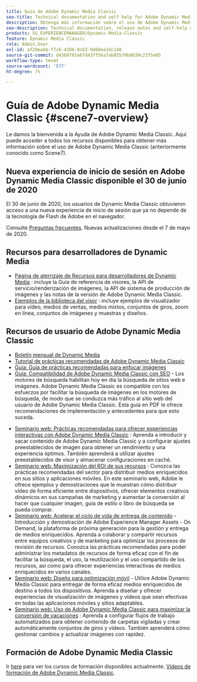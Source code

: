 ```yaml
---
title: Guía de Adobe Dynamic Media Classic
seo-title: Technical documentation and self help for Adobe Dynamic Media Classic
description: Obtenga más información sobre el uso de Adobe Dynamic Media Classic para administrar sus vídeos, diseños y mucho más con los documentos de AEM Cloud Services.
seo-description: Technical documentation, release notes and self-help materials for Adobe Dynamic Media Classic, formerly Scene 7
products: SG_EXPERIENCEMANAGER/Dynamic-Media-Classic
feature: Dynamic Media Classic
role: Admin,User
exl-id: af29eabb-f7c6-420b-9c63-9d60ee2dc148
source-git-commit: d43b0791e67d43ff56a7ab85570b9639c2375e05
workflow-type: tm+mt
source-wordcount: '577'
ht-degree: 7%

---
```


# Guía de Adobe Dynamic Media Classic {#scene7-overview}

Le damos la bienvenida a la Ayuda de Adobe Dynamic Media Classic. Aquí puede acceder a todos los recursos disponibles para obtener más información sobre el uso de Adobe Dynamic Media Classic (anteriormente conocido como Scene7).

## Nueva experiencia de inicio de sesión en Adobe Dynamic Media Classic disponible el 30 de junio de 2020

El 30 de junio de 2020, los usuarios de Dynamic Media Classic obtuvieron acceso a una nueva experiencia de inicio de sesión que ya no depende de la tecnología de Flash de Adobe en el navegador.

Consulte [Preguntas frecuentes](new-ui-2020.md). Nuevas actualizaciones desde el 7 de mayo de 2020.

## Recursos para desarrolladores de Dynamic Media

* [Página de aterrizaje de Recursos para desarrolladores de Dynamic Media](https://experienceleague.adobe.com/docs/dynamic-media-developer-resources.html) : incluye la Guía de referencia de visores, la API de servicio/renderización de imágenes, la API de sistema de producción de imágenes y las notas de la versión de Adobe Dynamic Media Classic.
* [Ejemplos de la biblioteca del visor](https://landing.adobe.com/en/na/dynamic-media/ctir-2755/live-demos.html) : incluye ejemplos de visualizador para vídeo, medios de ventas, medios mixtos, conjuntos de giros, zoom en línea, conjuntos de imágenes y muestras y diseños.

## Recursos de usuario de Adobe Dynamic Media Classic

* [Boletín mensual de Dynamic Media](dynamic-media-newsletter.md)
* [Tutorial de prácticas recomendadas de Adobe Dynamic Media Classic](https://experienceleague.adobe.com/docs/experience-manager-learn/dynamic-media-classic-tutorial/overview.html)
* [Guía: Guía de prácticas recomendadas para enfocar imágenes](/help/assets/s7_sharpening_images.pdf)
* [Guía: Compatibilidad de Adobe Dynamic Media Classic con SEO](/help/assets/s7_seo.pdf) - Los motores de búsqueda habilitan hoy en día la búsqueda de sitios web e imágenes. Adobe Dynamic Media Classic es compatible con los esfuerzos por facilitar la búsqueda de imágenes en los motores de búsqueda, de modo que se conduzca más tráfico al sitio web del usuario de Adobe Dynamic Media Classic. Esta guía en PDF le ofrece recomendaciones de implementación y antecedentes para que esto suceda.
<!-- * [Webinar: Best Practices for Responsive Design](http://offers.adobe.com/en/na/marketing/landings/_40458_responsive_design_live_on_demand_webinar.html) - Learn practical tips on how to improve your mobile strategy. See real-world examples of responsive design in action. Create one primary asset that works across multiple devices and increase mobile performance by dynamically changing the resolution of images or the orientation of images for portrait or landscape displays. Learn how to also dynamically crop, scale, or resize images. -->
* [Seminario web: Prácticas recomendadas para ofrecer experiencias interactivas con Adobe Dynamic Media Classic](https://seminars.adobeconnect.com/p7wb8ej3u6d/) : Aprenda a introducir y sacar contenido de Adobe Dynamic Media Classic y a configurar ajustes preestablecidos de imagen para obtener un rendimiento y una experiencia óptimos. También aprenderá a utilizar ajustes preestablecidos de visor y almacenar configuraciones en caché.
* [Seminario web: Maximización del ROI de sus recursos](https://adobecustomersuccess.adobeconnect.com/p5ar3hfrrec/?launcher=false&amp;fcsContent=true&amp;pbMode=normal&amp;proto=true) : Conozca las prácticas recomendadas del sector para distribuir medios enriquecidos en sus sitios y aplicaciones móviles. En este seminario web, Adobe le ofrece ejemplos y demostraciones que le muestran cómo distribuir vídeo de forma eficiente entre dispositivos, ofrecer elementos creativos dinámicos en sus campañas de marketing y aumentar la conversión al hacer que cualquier imagen, guía de estilo o libro de búsqueda se pueda comprar.
* [Seminario web: Acelerar el ciclo de vida de entrega de contenido](https://adobecustomersuccess.adobeconnect.com/p88ducm9pqv/) - Introducción y demostración de Adobe Experience Manager Assets - On Demand, la plataforma de próxima generación para la gestión y entrega de medios enriquecidos. Aprenda a colaborar y compartir recursos entre equipos creativos y de marketing para optimizar los procesos de revisión de recursos. Conozca las prácticas recomendadas para poder administrar los metadatos de recursos de forma eficaz con el fin de facilitar la búsqueda, el uso, la reutilización y el uso compartido de los recursos, así como para ofrecer experiencias interactivas de medios enriquecidos en varios canales.
* [Seminario web: Diseño para optimización móvil](https://adobecustomersuccess.adobeconnect.com/p6oqd3wydif/?launcher=false&amp;fcsContent=true&amp;pbMode=normal&amp;proto=true) - Utilice Adobe Dynamic Media Classic para entregar de forma eficaz medios enriquecidos de destino a todos los dispositivos. Aprenda a diseñar y ofrecer experiencias de visualización de imágenes y vídeos que sean efectivas en todas las aplicaciones móviles y sitios adaptables.
* [Seminario web: Uso de Adobe Dynamic Media Classic para maximizar la conversión de vacaciones](https://adobecustomersuccess.adobeconnect.com/p32n1yr85c9/?proto=true) : Aprenda a configurar flujos de trabajo automatizados para obtener contenido de carpetas vigiladas y crear automáticamente conjuntos de giros y vídeos. También aprenderá cómo gestionar cambios y actualizar imágenes con rapidez.

## Formación de Adobe Dynamic Media Classic

Ir [here](https://learning.adobe.com/catalog.html#product=adobe-scene7) para ver los cursos de formación disponibles actualmente.
[Vídeos de formación de Adobe Dynamic Media Classic](/help/training-videos.md).
